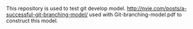 This repository is used to test git develop model.
http://nvie.com/posts/a-successful-git-branching-model/ used with Git-branching-model.pdf to construct this model.


